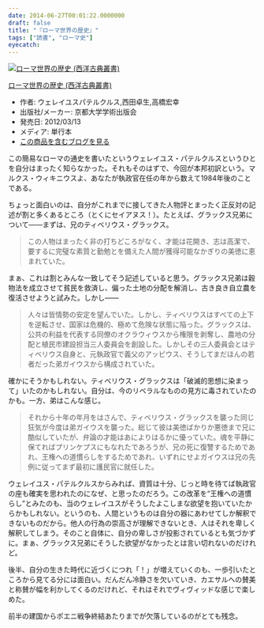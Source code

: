 ```yaml
---
date: 2014-06-27T00:01:22.0000000
draft: false
title: "『ローマ世界の歴史』"
tags: ["読書", "ローマ史"]
eyecatch: 
---
```

<p><div class="hatena-asin-detail"><a href="http://www.amazon.co.jp/exec/obidos/ASIN/4876981914/bestylesnet-22/"><img src="http://ecx.images-amazon.com/images/I/31vrTauz1VL._SL160_.jpg" class="hatena-asin-detail-image" alt="ローマ世界の歴史 (西洋古典叢書)" title="ローマ世界の歴史 (西洋古典叢書)"></a><div class="hatena-asin-detail-info"><p class="hatena-asin-detail-title"><a href="http://www.amazon.co.jp/exec/obidos/ASIN/4876981914/bestylesnet-22/">ローマ世界の歴史 (西洋古典叢書)</a></p><ul><li><span class="hatena-asin-detail-label">作者:</span> ウェレイユスパテルクルス,西田卓生,高橋宏幸</li><li><span class="hatena-asin-detail-label">出版社/メーカー:</span> 京都大学学術出版会</li><li><span class="hatena-asin-detail-label">発売日:</span> 2012/03/13</li><li><span class="hatena-asin-detail-label">メディア:</span> 単行本</li><li><a href="http://d.hatena.ne.jp/asin/4876981914/bestylesnet-22" target="_blank">この商品を含むブログを見る</a></li></ul></div><div class="hatena-asin-detail-foot"></div></div></p><p>この簡易なローマの通史を書いたというウェレイユス・パテルクルスというひとを自分はまったく知らなかった。それもそのはずで、今回が本邦初訳という。マルクス・ウィキニウスよ、あなたが執政官在任の年から数えて1984年後のことである。</p><p>ちょっと面白いのは、自分がこれまでに接してきた人物評とまったく正反対の記述が割と多くあるところ（とくにセイアヌス！）。たとえば、グラックス兄弟について――まずは、兄のティベリウス・グラックス。</p>

<blockquote>
<p>この人物はまったく非の打ちどころがなく、才能は花開き、志は高潔で、要するに完璧な素質と勤勉とを備えた人間が獲得可能なかぎりの美徳に恵まれていた。</p>

</blockquote>
<p>まぁ、これは割とみんな一致してそう記述していると思う。グラックス兄弟は穀物法を成立させて貧民を救済し、偏った土地の分配を解消し、古き良き自立農を復活させようと試みた。しかし――</p>

<blockquote>
<p>人々は皆情勢の安定を望んでいた。しかし、ティベリウスはすべての上下を逆転させ、国家は危機的、極めて危険な状態に陥った。グラックスは、公共の利益を代表する同僚のオクラウィウスから権限を剥奪し、農地の分配と植民市建設担当三人委員会を創設した。しかしその三人委員会とはティベリウス自身と、元執政官で義父のアッピウス、そうしてまだほんの若者だった弟ガイウスから構成されていた。</p>

</blockquote>
<p>確かにそうかもしれない。ティベリウス・グラックスは「破滅的思想に染まって」いたのかもしれない。自分は、今のリベラルなものの見方に毒されていたのかも。一方、弟はこんな感じ。</p>

<blockquote>
<p>それから十年の年月をはさんで、ティベリウス・グラックスを襲った同じ狂気が今度は弟ガイウスを襲った。総じて彼は美徳ばかりか悪徳まで兄に酷似していたが、弁論の才能はあによりはるかに優っていた。魂を平静に保てればプリンケプスにもなれたであろうが、兄の死に復讐するためであれ、王権への道慣らしをするためであれ、いずれにせよガイウスは兄の先例に従ってまず最初に護民官に就任した。</p>

</blockquote>
<p>ウェレイユス・パテルクルスからみれば、資質は十分、じっと時を待てば執政官の座も確実を思われたのになぜ、と思ったのだろう。この改革を“王権への道慣らし”とみたのも、当のウェレイユスがそうしたよこしまな欲望を抱いていたからかもしれない。というのも、人間というものは自分の器にあわせてしか解釈できないものだから。他人の行為の崇高さが理解できないとき、人はそれを卑しく解釈してしまう。そのこと自体に、自分の卑しさが投影されているとも気づかずに。まぁ、グラックス兄弟にそうした欲望がなかったとは言い切れないのだけれど。</p><p>後半、自分の生きた時代に近づくにつれ「！」が増えていくのも、一歩引いたところから見てる分には面白い。だんだん冷静さを欠いていき、カエサルへの賛美と称賛が幅を利かしてくるのだけれど、それはそれでヴィヴィッドな感じで楽しめた。</p><p>前半の建国からポエニ戦争終結あたりまでが欠落しているのがとても残念。</p>
